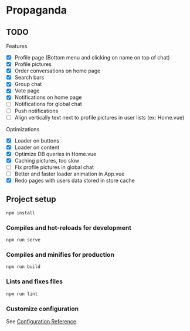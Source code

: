 # Propaganda

## TODO
Features
- [x] Profile page (Bottom menu and clicking on name on top of chat)
- [x] Profile pictures
- [x] Order conversations on home page
- [x] Search bars
- [x] Group chat
- [x] Vote page
- [x] Notifications on home page
- [ ] Notifications for global chat
- [ ] Push notifications
- [ ] Align vertically text next to profile pictures in user lists (ex: Home.vue)

Optimizations
- [x] Loader on buttons
- [x] Loader on content
- [x] Optimize DB queries in Home.vue
- [x] Caching pictures, too slow
- [ ] Fix profile pictures in global chat
- [ ] Better and faster loader animation in App.vue
- [x] Redo pages with users data stored in store cache

## Project setup
```
npm install
```

### Compiles and hot-reloads for development
```
npm run serve
```

### Compiles and minifies for production
```
npm run build
```

### Lints and fixes files
```
npm run lint
```

### Customize configuration
See [Configuration Reference](https://cli.vuejs.org/config/).
